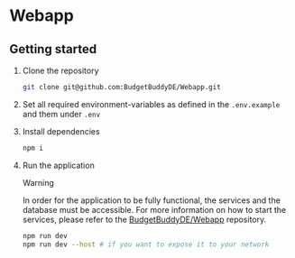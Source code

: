 # Webapp

## Getting started

1. Clone the repository

   ```bash
   git clone git@github.com:BudgetBuddyDE/Webapp.git
   ```

2. Set all required environment-variables as defined in the `.env.example` and them under `.env`
3. Install dependencies

   ```bash
   npm i
   ```

4. Run the application

   > [!WARNING]
   > In order for the application to be fully functional, the services and the database must be accessible. For more information on how to start the services, please refer to the [BudgetBuddyDE/Webapp](https://github.com/BudgetBuddyDE/Webapp.git) repository.

   ```bash
   npm run dev
   npm run dev --host # if you want to expose it to your network
   ```
